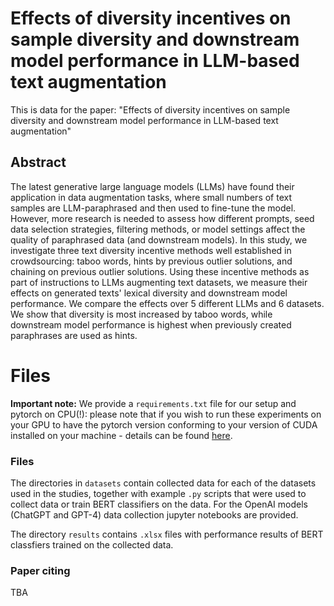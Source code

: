 # Effects of diversity incentives on sample diversity and downstream model performance in LLM-based text augmentation

This is data for the paper: "Effects of diversity incentives on sample diversity and downstream model performance in LLM-based text augmentation"

## Abstract

The latest generative large language models (LLMs) have found their application in data augmentation tasks, where small numbers of text samples are LLM-paraphrased and then used to fine-tune the model. However, more research is needed to assess how different prompts, seed data selection strategies, filtering methods, or model settings affect the quality of paraphrased data (and downstream models). In this study, we investigate three text diversity incentive methods well established in crowdsourcing: taboo words, hints by previous outlier solutions, and chaining on previous outlier solutions. Using these incentive methods as part of instructions to LLMs augmenting text datasets, we measure their effects on generated texts' lexical diversity and downstream model performance. We compare the effects over 5 different LLMs and 6 datasets. We show that diversity is most increased by taboo words, while downstream model performance is highest when previously created paraphrases are used as hints.


# Files

**Important note:** We provide a ``requirements.txt`` file for our setup and pytorch on CPU(!): please note that if you wish to run these experiments on your GPU to have the pytorch version conforming to your version of CUDA installed on your machine - details can be found [here](https://pytorch.org/get-started/locally/).

### Files

The directories in ``datasets`` contain collected data for each of the datasets used in the studies, together with example ``.py`` scripts that were used to collect data or train BERT classifiers on the data. For the OpenAI models (ChatGPT and GPT-4) data collection jupyter notebooks are provided.

The directory ``results`` contains ``.xlsx`` files with performance results of BERT classfiers trained on the collected data. 


### Paper citing

TBA